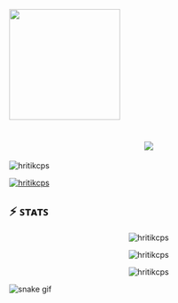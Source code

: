 <img src="https://raw.githubusercontent.com/OpenDevin/OpenDevin/main/logo.png" width="200" align="center">



<h1 align="center">
  <a href="https://git.io/typing-svg">
    <img src="https://readme-typing-svg.herokuapp.com/?lines=Hi+There!+👋;+I'm+Hritik!;&center=true&size=30">
  </a>
</h1>


<p align="left"> <img src="https://komarev.com/ghpvc/?username=hritikcps&label=Profile%20views&color=0e75b6&style=flat" alt="hritikcps" /> </p>
<p align="left"> <a href="https://twitter.com/The____Sam" target="blank"><img src="https://img.shields.io/twitter/follow/The____Sam?logo=twitter&style=for-the-badge" alt="hritikcps" /></a> </p>

<!-- <div align="center">
    <img src="https://skillicons.dev/icons?i=git,github,java,javascript,typescript,react,next,html,css,sass,bootstrap,materialui,docker,c,cpp" /> <br/>
    <img src="https://skillicons.dev/icons?i=tailwind,netlify,linux,vscode,discord,idea,linkedin,nodejs,expressjs,mongodb,postman,vercel,python,svg,vite" />
</div> -->

## ⚡️ ꜱᴛᴀᴛꜱ 
<div align="center">
<p><img  src="https://github-readme-stats.vercel.app/api/top-langs?username=hritikcps&show_icons=true&locale=en&layout=compact&theme=tokyonight" alt="hritikcps" /></p>
<p><img  src="https://github-readme-stats.vercel.app/api?username=hritikcps&show_icons=true&locale=en&theme=tokyonight" alt="hritikcps" /></p>
<p><img  src="https://github-readme-streak-stats.herokuapp.com/?user=hritikcps&&theme=tokyonight" alt="hritikcps" /></p>
</div>
  
![snake gif](https://github.com/hritikcps/hritikcps/blob/output/github-contribution-grid-snake-dark.svg)
